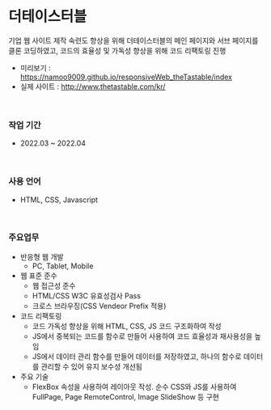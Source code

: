 # 더테이스터블
기업 웹 사이트 제작 숙련도 향상을 위해 더테이스터블의 메인 페이지와 서브 페이지를 클론 코딩하였고, 코드의 효율성 및 가독성 향상을 위해 코드 리팩토링 진행
- 미리보기 : https://namoo9009.github.io/responsiveWeb_theTastable/index
- 실제 사이트 : http://www.thetastable.com/kr/

<br/>

### 작업 기간
- 2022.03 ~ 2022.04

<br/>

### 사용 언어
- HTML, CSS, Javascript

<br/>

### 주요업무
<ul>
    <li>반응형 웹 개발
        <ul>
            <li>PC, Tablet, Mobile</li>
        </ul>
    </li>
    <li>웹 표준 준수
        <ul>
            <li>웹 접근성 준수</li>
            <li>HTML/CSS W3C 유효성검사 Pass</li>
            <li>크로스 브라우징(CSS Vendeor Prefix 적용)</li>
        </ul>
    </li>
    <li>코드 리팩토링
        <ul>
            <li>코드 가독성 향상을 위해 HTML, CSS, JS 코드 구조화하여 작성</li>
            <li>JS에서 중복되는 코드를 함수로 만들어 사용하여 코드 효율성과 재사용성을 높임</li>
            <li>JS에서 데이터 관리 함수를 만들어 데이터를 저장하였고, 하나의 함수로 데이터를 관리할 수 있어 유지 보수성 개선됨</li>
        </ul>
    </li>
    <li>주요 기술
        <ul>
            <li>FlexBox 속성을 사용하여 레이아웃 작성.  순수 CSS와 JS를 사용하여 FullPage, Page RemoteControl, Image SlideShow 등 구현</li>
        </ul>
    </li>
</ul>

